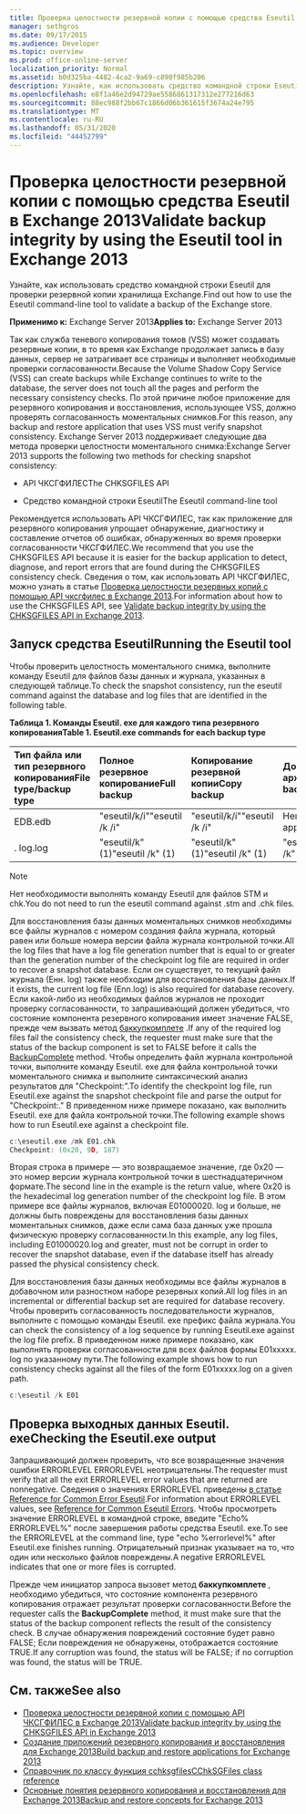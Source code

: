```yaml
---
title: Проверка целостности резервной копии с помощью средства Eseutil в Exchange 2013
manager: sethgros
ms.date: 09/17/2015
ms.audience: Developer
ms.topic: overview
ms.prod: office-online-server
localization_priority: Normal
ms.assetid: b0d325ba-4482-4ca2-9a69-c890f985b206
description: Узнайте, как использовать средство командной строки Eseutil для проверки резервной копии хранилища Exchange.
ms.openlocfilehash: e8f1a46e2d94729ae5586861317312e277216d63
ms.sourcegitcommit: 88ec988f2bb67c1866d06b361615f3674a24e795
ms.translationtype: MT
ms.contentlocale: ru-RU
ms.lasthandoff: 05/31/2020
ms.locfileid: "44452799"
---
```

#  <a name="validate-backup-integrity-by-using-the-eseutil-tool-in-exchange-2013"></a><span data-ttu-id="9463a-103">Проверка целостности резервной копии с помощью средства Eseutil в Exchange 2013</span><span class="sxs-lookup"><span data-stu-id="9463a-103">Validate backup integrity by using the Eseutil tool in Exchange 2013</span></span>

<span data-ttu-id="9463a-104">Узнайте, как использовать средство командной строки Eseutil для проверки резервной копии хранилища Exchange.</span><span class="sxs-lookup"><span data-stu-id="9463a-104">Find out how to use the Eseutil command-line tool to validate a backup of the Exchange store.</span></span> 
  
<span data-ttu-id="9463a-105">**Применимо к:** Exchange Server 2013</span><span class="sxs-lookup"><span data-stu-id="9463a-105">**Applies to:** Exchange Server 2013</span></span> 
  
<span data-ttu-id="9463a-106">Так как служба теневого копирования томов (VSS) может создавать резервные копии, в то время как Exchange продолжает запись в базу данных, сервер не затрагивает все страницы и выполняет необходимые проверки согласованности.</span><span class="sxs-lookup"><span data-stu-id="9463a-106">Because the Volume Shadow Copy Service (VSS) can create backups while Exchange continues to write to the database, the server does not touch all the pages and perform the necessary consistency checks.</span></span> <span data-ttu-id="9463a-107">По этой причине любое приложение для резервного копирования и восстановления, использующее VSS, должно проверять согласованность моментальных снимков.</span><span class="sxs-lookup"><span data-stu-id="9463a-107">For this reason, any backup and restore application that uses VSS must verify snapshot consistency.</span></span> <span data-ttu-id="9463a-108">Exchange Server 2013 поддерживает следующие два метода проверки целостности моментального снимка:</span><span class="sxs-lookup"><span data-stu-id="9463a-108">Exchange Server 2013 supports the following two methods for checking snapshot consistency:</span></span> 
  
- <span data-ttu-id="9463a-109">API ЧКСГФИЛЕС</span><span class="sxs-lookup"><span data-stu-id="9463a-109">The CHKSGFILES API</span></span>
    
- <span data-ttu-id="9463a-110">Средство командной строки Eseutil</span><span class="sxs-lookup"><span data-stu-id="9463a-110">The Eseutil command-line tool</span></span>
    
<span data-ttu-id="9463a-111">Рекомендуется использовать API ЧКСГФИЛЕС, так как приложение для резервного копирования упрощает обнаружение, диагностику и составление отчетов об ошибках, обнаруженных во время проверки согласованности ЧКСГФИЛЕС.</span><span class="sxs-lookup"><span data-stu-id="9463a-111">We recommend that you use the CHKSGFILES API because it is easier for the backup application to detect, diagnose, and report errors that are found during the CHKSGFILES consistency check.</span></span> <span data-ttu-id="9463a-112">Сведения о том, как использовать API ЧКСГФИЛЕС, можно узнать в статье [Проверка целостности резервных копий с помощью API чксгфилес в Exchange 2013](how-to-validate-backup-integrity-by-using-the-chksgfiles-api-in-exchange.md).</span><span class="sxs-lookup"><span data-stu-id="9463a-112">For information about how to use the CHKSGFILES API, see [Validate backup integrity by using the CHKSGFILES API in Exchange 2013](how-to-validate-backup-integrity-by-using-the-chksgfiles-api-in-exchange.md).</span></span>
  
## <a name="running-the-eseutil-tool"></a><span data-ttu-id="9463a-113">Запуск средства Eseutil</span><span class="sxs-lookup"><span data-stu-id="9463a-113">Running the Eseutil tool</span></span>

<span data-ttu-id="9463a-114">Чтобы проверить целостность моментального снимка, выполните команду Eseutil для файлов базы данных и журнала, указанных в следующей таблице.</span><span class="sxs-lookup"><span data-stu-id="9463a-114">To check the snapshot consistency, run the eseutil command against the database and log files that are identified in the following table.</span></span> 
  
<span data-ttu-id="9463a-115">**Таблица 1. Команды Eseutil. exe для каждого типа резервного копирования**</span><span class="sxs-lookup"><span data-stu-id="9463a-115">**Table 1. Eseutil.exe commands for each backup type**</span></span>

|<span data-ttu-id="9463a-116">**Тип файла или тип резервного копирования**</span><span class="sxs-lookup"><span data-stu-id="9463a-116">**File type/backup type**</span></span>|<span data-ttu-id="9463a-117">**Полное резервное копирование**</span><span class="sxs-lookup"><span data-stu-id="9463a-117">**Full backup**</span></span>|<span data-ttu-id="9463a-118">**Копирование резервной копии**</span><span class="sxs-lookup"><span data-stu-id="9463a-118">**Copy backup**</span></span>|<span data-ttu-id="9463a-119">**Добавочная архивация**</span><span class="sxs-lookup"><span data-stu-id="9463a-119">**Incremental backup**</span></span>|<span data-ttu-id="9463a-120">**Разностное резервное копирование**</span><span class="sxs-lookup"><span data-stu-id="9463a-120">**Differential backup**</span></span>|
|:-----|:-----|:-----|:-----|:-----|
|<span data-ttu-id="9463a-121">EDB</span><span class="sxs-lookup"><span data-stu-id="9463a-121">.edb</span></span>  <br/> |<span data-ttu-id="9463a-122">"eseutil/k/i"</span><span class="sxs-lookup"><span data-stu-id="9463a-122">"eseutil /k /i"</span></span>  <br/> |<span data-ttu-id="9463a-123">"eseutil/k/i"</span><span class="sxs-lookup"><span data-stu-id="9463a-123">"eseutil /k /i"</span></span>  <br/> |<span data-ttu-id="9463a-124">Неприменимо</span><span class="sxs-lookup"><span data-stu-id="9463a-124">Not applicable</span></span>  <br/> |<span data-ttu-id="9463a-125">Неприменимо</span><span class="sxs-lookup"><span data-stu-id="9463a-125">Not applicable</span></span>  <br/> |
|<span data-ttu-id="9463a-126">. log</span><span class="sxs-lookup"><span data-stu-id="9463a-126">.log</span></span>  <br/> |<span data-ttu-id="9463a-127">"eseutil/k" (1)</span><span class="sxs-lookup"><span data-stu-id="9463a-127">"eseutil /k" (1)</span></span>  <br/> |<span data-ttu-id="9463a-128">"eseutil/k" (1)</span><span class="sxs-lookup"><span data-stu-id="9463a-128">"eseutil /k" (1)</span></span>  <br/> |<span data-ttu-id="9463a-129">"eseutil/k" (2)</span><span class="sxs-lookup"><span data-stu-id="9463a-129">"eseutil /k" (2)</span></span>  <br/> |<span data-ttu-id="9463a-130">"eseutil/k" (2)</span><span class="sxs-lookup"><span data-stu-id="9463a-130">"eseutil /k" (2)</span></span>  <br/> |
   
> [!NOTE]
> <span data-ttu-id="9463a-131">Нет необходимости выполнять команду Eseutil для файлов STM и chk.</span><span class="sxs-lookup"><span data-stu-id="9463a-131">You do not need to run the eseutil command against .stm and .chk files.</span></span> 
  
<span data-ttu-id="9463a-132">Для восстановления базы данных моментальных снимков необходимы все файлы журналов с номером создания файла журнала, который равен или больше номера версии файла журнала контрольной точки.</span><span class="sxs-lookup"><span data-stu-id="9463a-132">All the log files that have a log file generation number that is equal to or greater than the generation number of the checkpoint log file are required in order to recover a snapshot database.</span></span> <span data-ttu-id="9463a-133">Если он существует, то текущий файл журнала (Енн. log) также необходим для восстановления базы данных.</span><span class="sxs-lookup"><span data-stu-id="9463a-133">If it exists, the current log file (Enn.log) is also required for database recovery.</span></span> <span data-ttu-id="9463a-134">Если какой-либо из необходимых файлов журналов не проходит проверку согласованности, то запрашивающий должен убедиться, что состояние компонента резервного копирования имеет значение FALSE, прежде чем вызвать метод [баккупкомплете](https://msdn.microsoft.com/library/windows/desktop/aa382651%28v=vs.85%29.aspx) .</span><span class="sxs-lookup"><span data-stu-id="9463a-134">If any of the required log files fail the consistency check, the requester must make sure that the status of the backup component is set to FALSE before it calls the [BackupComplete](https://msdn.microsoft.com/library/windows/desktop/aa382651%28v=vs.85%29.aspx) method.</span></span> <span data-ttu-id="9463a-135">Чтобы определить файл журнала контрольной точки, выполните команду Eseutil. exe для файла контрольной точки моментального снимка и выполните синтаксический анализ результатов для "Checkpoint:".</span><span class="sxs-lookup"><span data-stu-id="9463a-135">To identify the checkpoint log file, run Eseutil.exe against the snapshot checkpoint file and parse the output for "Checkpoint:."</span></span> <span data-ttu-id="9463a-136">В приведенном ниже примере показано, как выполнить Eseutil. exe для файла контрольной точки.</span><span class="sxs-lookup"><span data-stu-id="9463a-136">The following example shows how to run Eseutil.exe against a checkpoint file.</span></span> 
  
```cpp
c:\eseutil.exe /mk E01.chk
Checkpoint: (0x20, 9D, 187)
```

<span data-ttu-id="9463a-137">Вторая строка в примере — это возвращаемое значение, где 0x20 — это номер версии журнала контрольной точки в шестнадцатеричном формате.</span><span class="sxs-lookup"><span data-stu-id="9463a-137">The second line in the example is the return value, where 0x20 is the hexadecimal log generation number of the checkpoint log file.</span></span> <span data-ttu-id="9463a-138">В этом примере все файлы журналов, включая E01000020. log и больше, не должны быть повреждены для восстановления базы данных моментальных снимков, даже если сама база данных уже прошла физическую проверку согласованности.</span><span class="sxs-lookup"><span data-stu-id="9463a-138">In this example, any log files, including E01000020.log and greater, must not be corrupt in order to recover the snapshot database, even if the database itself has already passed the physical consistency check.</span></span>
  
<span data-ttu-id="9463a-139">Для восстановления базы данных необходимы все файлы журналов в добавочном или разностном наборе резервных копий.</span><span class="sxs-lookup"><span data-stu-id="9463a-139">All log files in an incremental or differential backup set are required for database recovery.</span></span> <span data-ttu-id="9463a-140">Чтобы проверить согласованность последовательности журналов, выполните с помощью команды Eseutil. exe префикс файла журнала.</span><span class="sxs-lookup"><span data-stu-id="9463a-140">You can check the consistency of a log sequence by running Eseutil.exe against the log file prefix.</span></span> <span data-ttu-id="9463a-141">В приведенном ниже примере показано, как выполнять проверки согласованности для всех файлов формы E01xxxxx. log по указанному пути.</span><span class="sxs-lookup"><span data-stu-id="9463a-141">The following example shows how to run consistency checks against all the files of the form E01xxxxx.log on a given path.</span></span>
  
```cpp
c:\eseutil /k E01
```

## <a name="checking-the-eseutilexe-output"></a><span data-ttu-id="9463a-142">Проверка выходных данных Eseutil. exe</span><span class="sxs-lookup"><span data-stu-id="9463a-142">Checking the Eseutil.exe output</span></span>

<span data-ttu-id="9463a-143">Запрашивающий должен проверить, что все возвращенные значения ошибки ERRORLEVEL ERRORLEVEL неотрицательны.</span><span class="sxs-lookup"><span data-stu-id="9463a-143">The requester must verify that all the exit ERRORLEVEL error values that are returned are nonnegative.</span></span> <span data-ttu-id="9463a-144">Сведения о значениях ERRORLEVEL приведены [в статье Reference for Common Error Eseutil](https://technet.microsoft.com/library/aa996759%28v=exchg.80%29.aspx).</span><span class="sxs-lookup"><span data-stu-id="9463a-144">For information about ERRORLEVEL values, see [Reference for Common Eseutil Errors](https://technet.microsoft.com/library/aa996759%28v=exchg.80%29.aspx).</span></span> <span data-ttu-id="9463a-145">Чтобы просмотреть значение ERRORLEVEL в командной строке, введите "Echo% ERRORLEVEL%" после завершения работы средства Eseutil. exe.</span><span class="sxs-lookup"><span data-stu-id="9463a-145">To see the ERRORLEVEL at the command line, type "echo %errorlevel%" after Eseutil.exe finishes running.</span></span> <span data-ttu-id="9463a-146">Отрицательный признак указывает на то, что один или несколько файлов повреждены.</span><span class="sxs-lookup"><span data-stu-id="9463a-146">A negative ERRORLEVEL indicates that one or more files is corrupted.</span></span>
  
<span data-ttu-id="9463a-147">Прежде чем инициатор запроса вызовет метод **баккупкомплете** , необходимо убедиться, что состояние компонента резервного копирования отражает результат проверки согласованности.</span><span class="sxs-lookup"><span data-stu-id="9463a-147">Before the requester calls the **BackupComplete** method, it must make sure that the status of the backup component reflects the result of the consistency check.</span></span> <span data-ttu-id="9463a-148">В случае обнаружения повреждений состояние будет равно FALSE; Если повреждения не обнаружены, отображается состояние TRUE.</span><span class="sxs-lookup"><span data-stu-id="9463a-148">If any corruption was found, the status will be FALSE; if no corruption was found, the status will be TRUE.</span></span> 
  
## <a name="see-also"></a><span data-ttu-id="9463a-149">См. также</span><span class="sxs-lookup"><span data-stu-id="9463a-149">See also</span></span>

- [<span data-ttu-id="9463a-150">Проверка целостности резервной копии с помощью API ЧКСГФИЛЕС в Exchange 2013</span><span class="sxs-lookup"><span data-stu-id="9463a-150">Validate backup integrity by using the CHKSGFILES API in Exchange 2013</span></span>](how-to-validate-backup-integrity-by-using-the-chksgfiles-api-in-exchange.md)
- [<span data-ttu-id="9463a-151">Создание приложений резервного копирования и восстановления для Exchange 2013</span><span class="sxs-lookup"><span data-stu-id="9463a-151">Build backup and restore applications for Exchange 2013</span></span>](build-backup-and-restore-applications-for-exchange-2013.md)
- [<span data-ttu-id="9463a-152">Справочник по классу функция cchksgfiles</span><span class="sxs-lookup"><span data-stu-id="9463a-152">CChkSGFiles class reference</span></span>](cchksgfiles-class-reference.md)
- [<span data-ttu-id="9463a-153">Основные понятия резервного копирования и восстановления для Exchange 2013</span><span class="sxs-lookup"><span data-stu-id="9463a-153">Backup and restore concepts for Exchange 2013</span></span>](backup-and-restore-concepts-for-exchange-2013.md)
    

